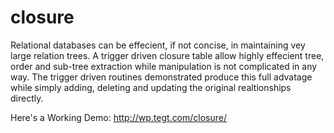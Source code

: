 closure
=======

Relational databases can be effecient, if not concise, in maintaining vey large relation trees. A trigger driven closure table allow highly effecient tree, order and sub-tree extraction while manipulation is not complicated in any way. The trigger driven routines demonstrated produce this full advatage while simply adding, deleting and updating the original realtionships directly.

Here's a Working Demo: http://wp.tegt.com/closure/